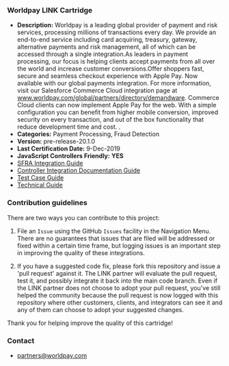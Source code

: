 
### Worldpay LINK Cartridge ###

* **Description:** Worldpay is a leading global provider of payment and risk services, processing millions of transactions every day. We provide an end-to-end service including card acquiring, treasury, gateway, alternative payments and risk management, all of which can be accessed through a single integration.As leaders in payment processing, our focus is helping clients accept payments from all over the world and increase customer conversions.Offer shoppers fast, secure and seamless checkout experience with Apple Pay. Now available with our global payments integration. For more information, visit our Salesforce Commerce Cloud integration page at www.worldpay.com/global/partners/directory/demandware. Commerce Cloud clients can now implement Apple Pay for the web. With a simple configuration you can benefit from higher mobile conversion, improved security on every transaction, and out of the box functionality that reduce development time and cost.  .
* **Categories:** Payment Processing, Fraud Detection
* **Version:** pre-release-20.1.0
* **Last Certification Date:** 9-Dec-2019
* **JavaScript Controllers Friendly:** **YES**
* [SFRA Integration Guide](https://github.com/Worldpay/salesforce-commerce-cloud/blob/master/documentation/Worldpay_SFRA_Integration_Guide_doc-V_20_1_0.pdf)
* [Controller Integration Documentation Guide](https://github.com/Worldpay/salesforce-commerce-cloud/blob/master/documentation/Worldpay_Controller_Integration_Guide_doc-V_20_1_0.pdf)
* [Test Case Guide](https://github.com/Worldpay/salesforce-commerce-cloud/blob/master/documentation/Worldpay_TestCases_guide_doc-V_20_1_0.pdf)
* [Technical Guide](https://github.com/Worldpay/salesforce-commerce-cloud/blob/master/documentation/Worldpay_Technical_Guide_doc-V_20_1_0.pdf)
### Contribution guidelines ###
There are two ways you can contribute to this project:

1. File an `Issue` using the GitHub `Issues` facility in the Navigation Menu.  There are no guarantees that issues that are filed will be addressed or fixed within a certain time frame, but logging issues is an important step in improving the quality of these integrations.

2. If you have a suggested code fix, please fork this repository and issue a 'pull request' against it.  The LINK partner will evaluate the pull request, test it, and possibly integrate it back into the main code branch.  Even if the LINK partner does not choose to adopt your pull request, you've still helped the community because the pull request is now logged with this repository where other customers, clients, and integrators can see it and any of them can choose to adopt your suggested changes.

Thank you for helping improve the quality of this cartridge!

### Contact ###

* <partners@worldpay.com>
